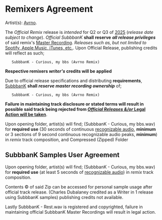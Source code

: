 # Remixers Agreement

Artist(s): <ins>Avrno</ins>. 


   The _Official Remix_ release is _intended_ for Q2 or Q3 of <ins>2025</ins> (_release date subject to change_). _Official SubbbanK_ **shall** **reserve** ***all release privileges*** of said remix's <ins>Master Recording</ins>. _Releases such as, but not limited to_ <ins>Spotify, Apple Music, iTunes, etc.</ins>. Upon Official Release, publishing credits will reflect as such;  

       SubbbanK - Curious, my bbs (Avrno Remix) 

**Respective remixers _writer's_ credits will be applied**


Due to official release specifications and distributing **requirements**, <ins>SubbbanK</ins> **shall** ***reserve master recording ownership*** of;

       SubbbanK - Curious, my bbs (Avrno Remix)
              
**Failure in maintaining track disclosure or stated terms will result in possible said track being **rejected** from <ins>_Official Releases &/or_ Legal Action will be taken</ins>**. 

Upon opening folder, artist(s) will find; (SubbbanK - Curious, my bbs.wav) for **required use** (30 seconds of continuous <ins>recognizable audio</ins>, **minimum** or 3 sections of 9 second continuous recognizable audio peaks, **minimum**) in _remix_ track composition, and Compressed (Zipped) Folder 

## SubbbanK Samples User Agreement


Upon opening folder, artist(s) will find; (SubbbanK - Curious, my bbs.wav) for **required use** (at least 5 seconds of <ins>recognizable audio</ins>) in _remix_ track composition. 


Contents ©️   of said Zip can be accessed for personal sample usage after official track release. (Charles Dubalaney credited as a Writer in 1 release using SubbbanK samples) publishing credits not available. 


Lastly SubbbanK - Rest.wav is registered and copyrighted, failure in maintaining official SubbbanK Master Recordings will result in legal action.
